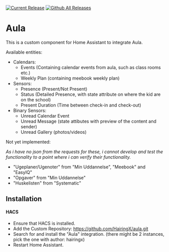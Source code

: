 [![Current Release](https://img.shields.io/github/release/hairingx/aula/all.svg?style=plastic)](https://github.com/hairingx/aula/releases) [![Github All Releases](https://img.shields.io/github/downloads/hairingx/aula/total.svg?style=plastic)](https://github.com/hairingx/aula/releases)
<!-- [![hacs_badge](https://img.shields.io/badge/HACS-Default-41BDF5.svg?style=plastic)](https://github.com/hacs/integration) -->

# Aula

This is a custom component for Home Assistant to integrate Aula.

Available entities:
- Calendars:
  - Events (Containing calendar events from aula, such as class rooms etc.)
  - Weekly Plan (containing meebook weekly plan)
- Sensors:
  - Presence (Present/Not Present)
  - Status (Detailed Presence, with state attribute on where the kid are on the school)
  - Present Duration (Time between check-in and check-out)
- Binary Sensors:
  - Unread Calendar Event
  - Unread Message (state attibutes with preview of the content and sender)
  - Unread Gallery (photos/videos)


Not yet implemented:

_As i have no json from the requests for these, i cannot develop and test the functionality to a point where i can verify their functionality._
- "Ugeplaner/Ugenoter" from "Min Uddannelse", "Meebook" and "EasyIQ"
- "Opgaver" from "Min Uddannelse"
- "Huskelisten" from "Systematic"


## Installation

#### HACS

- Ensure that HACS is installed.
- Add the Custom Repository: https://github.com/HairingX/aula.git
- Search for and install the "Aula" integration. (there might be 2 instances, pick the one with author: hairingx)
- Restart Home Assistant.
